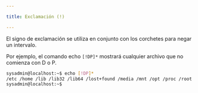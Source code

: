 ```yaml
---

title: Exclamación (!)

---
```


El signo de exclamación se utiliza en conjunto con los corchetes para negar un intervalo. 

Por ejemplo, el comando echo `[!DP]*` mostrará cualquier archivo que no comienza con D o P.

```bash
sysadmin@localhost:~$ echo [!DP]*
/etc /home /lib /lib32 /lib64 /lost+found /media /mnt /opt /proc /root /run /sbin /srv /sys /tmp /usr /var
sysadmin@localhost:~$
```
